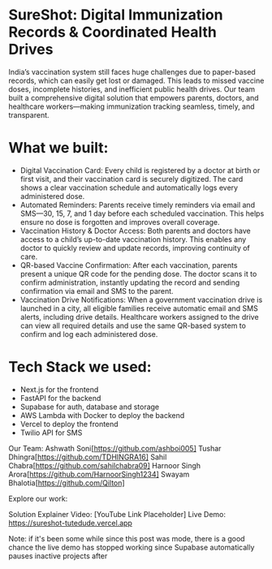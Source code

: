 # SureShot: Digital Immunization Records & Coordinated Health Drives
India’s vaccination system still faces huge challenges due to paper-based records, which can easily get lost or damaged. This leads to missed vaccine doses, incomplete histories, and inefficient public health drives. Our team built a comprehensive digital solution that empowers parents, doctors, and healthcare workers—making immunization tracking seamless, timely, and transparent.

# What we built:
- Digital Vaccination Card: Every child is registered by a doctor at birth or first visit, and their vaccination card is securely digitized. The card shows a clear vaccination schedule and automatically logs every administered dose.
- Automated Reminders: Parents receive timely reminders via email and SMS—30, 15, 7, and 1 day before each scheduled vaccination. This helps ensure no dose is forgotten and improves overall coverage.
- Vaccination History & Doctor Access: Both parents and doctors have access to a child’s up-to-date vaccination history. This enables any doctor to quickly review and update records, improving continuity of care.
- QR-based Vaccine Confirmation: After each vaccination, parents present a unique QR code for the pending dose. The doctor scans it to confirm administration, instantly updating the record and sending confirmation via email and SMS to the parent.
- Vaccination Drive Notifications: When a government vaccination drive is launched in a city, all eligible families receive automatic email and SMS alerts, including drive details. Healthcare workers assigned to the drive can view all required details and use the same QR-based system to confirm and log each administered dose.



# Tech Stack we used:
- Next.js for the frontend
- FastAPI for the backend
- Supabase for auth, database and storage
- AWS Lambda with Docker to deploy the backend
- Vercel to deploy the frontend
- Twilio API for SMS



Our Team:
Ashwath Soni[https://github.com/ashboi005]
Tushar Dhingra[https://github.com/TDHINGRA16]
Sahil Chabra[https://github.com/sahilchabra09]
Harnoor Singh Arora[https://github.com/HarnoorSingh1234]
Swayam Bhalotia[https://github.com/Qilton]



Explore our work:

Solution Explainer Video: [YouTube Link Placeholder]
Live Demo: https://sureshot-tutedude.vercel.app

Note: if it's been some while since this post was mode, there is a good chance the live demo has stopped working since Supabase automatically pauses inactive projects after 

